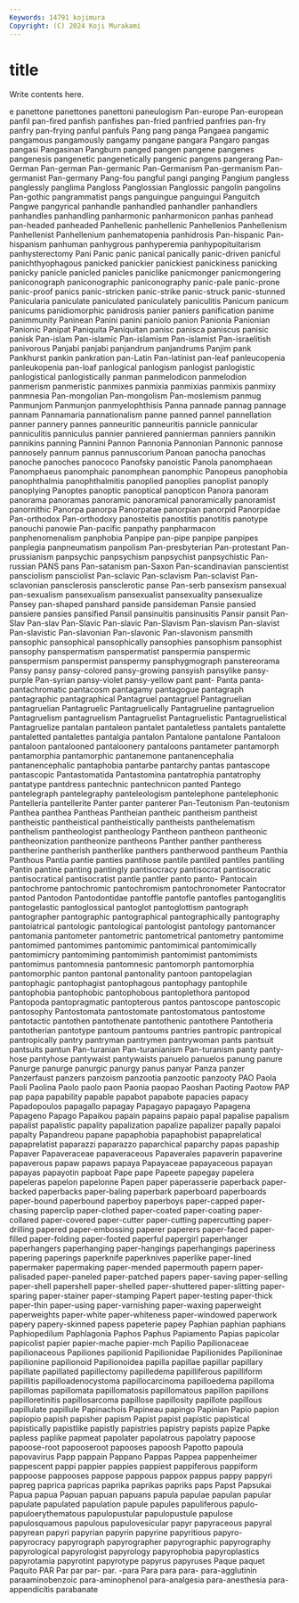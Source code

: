 ```yaml
---
Keywords: 14791 kojimura
Copyright: (C) 2024 Koji Murakami
---
```


# title

Write contents here.



e panettone panettones panettoni paneulogism Pan-europe Pan-european
panfil pan-fired panfish panfishes pan-fried panfried panfries pan-fry panfry pan-frying
panful panfuls Pang pang panga Pangaea pangamic pangamous pangamously pangamy
pangane pangara Pangaro pangas pangasi Pangasinan Pangburn panged pangen pangene
pangenes pangenesis pangenetic pangenetically pangenic pangens pangerang Pan-German Pan-german Pan-germanic
Pan-Germanism Pan-germanism Pan-germanist Pan-germany Pang-fou pangful pangi panging Pangium pangless
panglessly panglima Pangloss Panglossian Panglossic pangolin pangolins Pan-gothic pangrammatist pangs
panguingue panguingui Panguitch Pangwe pangyrical panhandle panhandled panhandler panhandlers panhandles
panhandling panharmonic panharmonicon panhas panhead pan-headed panheaded Panhellenic panhellenic Panhellenios
Panhellenism Panhellenist Panhellenium panhematopenia panhidrosis Pan-hispanic Pan-hispanism panhuman panhygrous panhyperemia
panhypopituitarism panhysterectomy Pani Panic panic panical panically panic-driven panicful panichthyophagous
panicked panickier panickiest panickiness panicking panicky panicle panicled panicles paniclike
panicmonger panicmongering paniconograph paniconographic paniconography panic-pale panic-prone panic-proof panics panic-stricken
panic-strike panic-struck panic-stunned Panicularia paniculate paniculated paniculately paniculitis Panicum panicum
panicums panidiomorphic panidrosis panier paniers panification panime panimmunity Paninean Panini
panini paniolo panion Panionia Panionian Panionic Panipat Paniquita Paniquitan panisc
panisca paniscus panisic panisk Pan-islam Pan-islamic Pan-islamism Pan-islamist Pan-israelitish panivorous
Panjabi panjabi panjandrum panjandrums Panjim pank Pankhurst pankin pankration pan-Latin
Pan-latinist pan-leaf panleucopenia panleukopenia pan-loaf panlogical panlogism panlogist panlogistic panlogistical
panlogistically panman panmelodicon panmelodion panmerism panmeristic panmixes panmixia panmixias panmixis
panmixy panmnesia Pan-mongolian Pan-mongolism Pan-moslemism panmug Panmunjom Panmunjon panmyelophthisis Panna
pannade pannag pannage pannam Pannamaria pannationalism panne panned pannel pannellation
panner pannery pannes panneuritic panneuritis pannicle pannicular panniculitis panniculus pannier
panniered pannierman panniers pannikin pannikins panning Pannini Pannon Pannonia Pannonian
Pannonic pannose pannosely pannum pannus pannuscorium Panoan panocha panochas panoche
panoches panococo Panofsky panoistic Panola panomphaean Panomphaeus panomphaic panomphean panomphic
Panopeus panophobia panophthalmia panophthalmitis panoplied panoplies panoplist panoply panoplying Panoptes
panoptic panoptical panopticon Panora panoram panorama panoramas panoramic panoramical panoramically
panoramist panornithic Panorpa panorpa Panorpatae panorpian panorpid Panorpidae Pan-orthodox Pan-orthodoxy
panosteitis panostitis panotitis panotype panouchi panowie Pan-pacific panpathy panpharmacon panphenomenalism
panphobia Panpipe pan-pipe panpipe panpipes panplegia panpneumatism panpolism Pan-presbyterian Pan-protestant
Pan-prussianism panpsychic panpsychism panpsychist panpsychistic Pan-russian PANS pans Pan-satanism pan-Saxon
Pan-scandinavian panscientist pansciolism pansciolist Pan-sclavic Pan-sclavism Pan-sclavist Pan-sclavonian pansclerosis pansclerotic
panse Pan-serb pansexism pansexual pan-sexualism pansexualism pansexualist pansexuality pansexualize Pansey
pan-shaped panshard panside pansideman Pansie pansied pansiere pansies pansified Pansil
pansinuitis pansinusitis Pansir pansit Pan-Slav Pan-slav Pan-Slavic Pan-slavic Pan-Slavism Pan-slavism
Pan-slavist Pan-slavistic Pan-slavonian Pan-slavonic Pan-slavonism pansmith pansophic pansophical pansophically pansophies
pansophism pansophist pansophy panspermatism panspermatist panspermia panspermic panspermism panspermist panspermy
pansphygmograph panstereorama Pansy pansy pansy-colored pansy-growing pansyish pansylike pansy-purple Pan-syrian
pansy-violet pansy-yellow pant pant- Panta panta- pantachromatic pantacosm pantagamy pantagogue
pantagraph pantagraphic pantagraphical Pantagruel pantagruel Pantagruelian pantagruelian Pantagruelic Pantagruelically Pantagrueline
pantagruelion Pantagruelism pantagruelism Pantagruelist Pantagruelistic Pantagruelistical Pantagruelize pantalan pantaleon pantalet
pantaletless pantalets pantalette pantaletted pantalettes pantalgia pantalon Pantalone pantalone Pantaloon
pantaloon pantalooned pantaloonery pantaloons pantameter pantamorph pantamorphia pantamorphic pantanemone pantanencephalia
pantanencephalic pantaphobia pantarbe pantarchy pantas pantascope pantascopic Pantastomatida Pantastomina pantatrophia
pantatrophy pantatype pantdress pantechnic pantechnicon panted Pantego pantelegraph pantelegraphy panteleologism
pantelephone pantelephonic Pantelleria pantellerite Panter panter panterer Pan-Teutonism Pan-teutonism Panthea
panthea Pantheas Pantheian pantheic pantheism pantheist pantheistic pantheistical pantheistically pantheists
panthelematism panthelism pantheologist pantheology Pantheon pantheon pantheonic pantheonization pantheonize pantheons
Panther panther pantheress pantherine pantherish pantherlike panthers pantherwood pantheum Panthia
Panthous Pantia pantie panties pantihose pantile pantiled pantiles pantiling Pantin
pantine panting pantingly pantisocracy pantisocrat pantisocratic pantisocratical pantisocratist pantle pantler
panto panto- Pantocain pantochrome pantochromic pantochromism pantochronometer Pantocrator pantod Pantodon
Pantodontidae pantoffle pantofle pantofles pantoganglitis pantogelastic pantoglossical pantoglot pantoglottism pantograph
pantographer pantographic pantographical pantographically pantography pantoiatrical pantologic pantological pantologist pantology
pantomancer pantomania pantometer pantometric pantometrical pantometry pantomime pantomimed pantomimes pantomimic
pantomimical pantomimically pantomimicry pantomiming pantomimish pantomimist pantomimists pantomimus pantomnesia pantomnesic
pantomorph pantomorphia pantomorphic panton pantonal pantonality pantoon pantopelagian pantophagic pantophagist
pantophagous pantophagy pantophile pantophobia pantophobic pantophobous pantoplethora pantopod Pantopoda pantopragmatic
pantopterous pantos pantoscope pantoscopic pantosophy Pantostomata pantostomate pantostomatous pantostome pantotactic
pantothen pantothenate pantothenic pantothere Pantotheria pantotherian pantotype pantoum pantoums pantries
pantropic pantropical pantropically pantry pantryman pantrymen pantrywoman pants pantsuit pantsuits
pantun Pan-turanian Pan-turanianism Pan-turanism panty panty-hose pantyhose pantywaist pantywaists panuelo
panuelos panung panure Panurge panurge panurgic panurgy panus panyar Panza
panzer Panzerfaust panzers panzoism panzootia panzootic panzooty PAO Paola Paoli
Paolina Paolo paolo paon Paonia paopao Paoshan Paoting Paotow PAP
pap papa papability papable papabot papabote papacies papacy Papadopoulos papagallo
papagay Papagayo papagayo Papagena Papageno Papago Papaikou papain papains papaio
papal papalise papalism papalist papalistic papality papalization papalize papalizer papally
papaloi papalty Papandreou papane papaphobia papaphobist papaprelatical papaprelatist paparazzi paparazzo
paparchical paparchy papas papaship Papaver Papaveraceae papaveraceous Papaverales papaverin papaverine
papaverous papaw papaws papaya Papayaceae papayaceous papayan papayas papayotin papboat
Pape pape Papeete papegay papelera papeleras papelon papelonne Papen paper
paperasserie paperback paper-backed paperbacks paper-baling paperbark paperboard paperboards paper-bound paperbound
paperboy paperboys paper-capped paper-chasing paperclip paper-clothed paper-coated paper-coating paper-collared paper-covered
paper-cutter paper-cutting papercutting paper-drilling papered paper-embossing paperer paperers paper-faced paper-filled
paper-folding paper-footed paperful papergirl paperhanger paperhangers paperhanging paper-hangings paperhangings paperiness
papering paperings paperknife paperknives paperlike paper-lined papermaker papermaking paper-mended papermouth
papern paper-palisaded paper-paneled paper-patched papers paper-saving paper-selling paper-shell papershell paper-shelled
paper-shuttered paper-slitting paper-sparing paper-stainer paper-stamping Papert paper-testing paper-thick paper-thin paper-using
paper-varnishing paper-waxing paperweight paperweights paper-white paper-whiteness paper-windowed paperwork papery papery-skinned
papess papeterie papey Paphian paphian paphians Paphiopedilum Paphlagonia Paphos Paphus
Papiamento Papias papicolar papicolist papier papier-mache papier-mch Papilio Papilionaceae papilionaceous
Papiliones papilionid Papilionidae Papilionides Papilioninae papilionine papilionoid Papilionoidea papilla papillae
papillar papillary papillate papillated papillectomy papilledema papilliferous papilliform papillitis papilloadenocystoma
papillocarcinoma papilloedema papilloma papillomas papillomata papillomatosis papillomatous papillon papillons papilloretinitis
papillosarcoma papillose papillosity papillote papillous papillulate papillule Papinachois Papineau papingo
Papinian Papio papion papiopio papish papisher papism Papist papist papistic
papistical papistically papistlike papistly papistries papistry papists papize Papke papless
paplike papmeat papolater papolatrous papolatry papoose papoose-root papooseroot papooses papoosh
Papotto papoula papovavirus Papp pappain Pappano Pappas Pappea pappenheimer pappescent
pappi pappier pappies pappiest pappiferous pappiform pappoose pappooses pappose pappous
pappox pappus pappy pappyri papreg paprica papricas paprika paprikas papriks
paps Papst Papsukai Papua papua Papuan papuan papuans papula papulae
papulan papular papulate papulated papulation papule papules papuliferous papulo- papuloerythematous
papulopustular papulopustule papulose papulosquamous papulous papulovesicular papyr papyraceous papyral papyrean
papyri papyrian papyrin papyrine papyritious papyro- papyrocracy papyrograph papyrographer papyrographic
papyrography papyrological papyrologist papyrology papyrophobia papyroplastics papyrotamia papyrotint papyrotype papyrus
papyruses Paque paquet Paquito PAR Par par par- par. -para
Para para para- para-agglutinin paraaminobenzoic para-aminophenol para-analgesia para-anesthesia para-appendicitis parabanate
